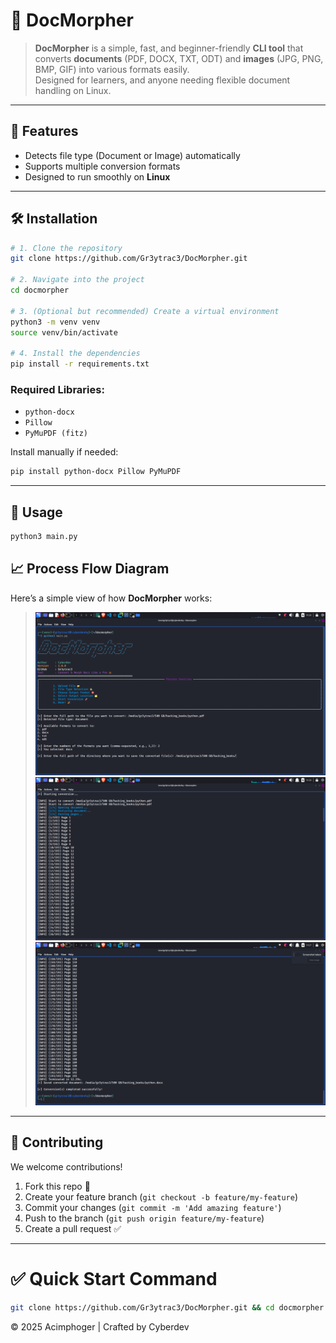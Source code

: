 # 📄 DocMorpher

> **DocMorpher** is a simple, fast, and beginner-friendly **CLI tool** that converts **documents** (PDF, DOCX, TXT, ODT) and **images** (JPG, PNG, BMP, GIF) into various formats easily.  
> Designed for learners, and anyone needing flexible document handling on Linux.

---


## 🚀 Features
- Detects file type (Document or Image) automatically
- Supports multiple conversion formats
- Designed to run smoothly on **Linux**

---

## 🛠️ Installation

```bash
# 1. Clone the repository
git clone https://github.com/Gr3ytrac3/DocMorpher.git

# 2. Navigate into the project
cd docmorpher

# 3. (Optional but recommended) Create a virtual environment
python3 -m venv venv
source venv/bin/activate

# 4. Install the dependencies
pip install -r requirements.txt
```

### Required Libraries:
- `python-docx`
- `Pillow`
- `PyMuPDF (fitz)`

Install manually if needed:

```bash
pip install python-docx Pillow PyMuPDF
```

---

## 🧩 Usage

```bash
python3 main.py
```


## 📈 Process Flow Diagram

Here’s a simple view of how **DocMorpher** works:

> ![Process Diagram](https://github.com/Gr3ytrac3/DocMorpher/blob/24309fbb7aa26872c3705cbb3706fea3f3157853/Screenshot_2025-04-26_14_26_26.png)
> ![Process Diagram](https://github.com/Gr3ytrac3/DocMorpher/blob/24309fbb7aa26872c3705cbb3706fea3f3157853/Screenshot_2025-04-26_14_26_56.png)
> ![Process Diagram](https://github.com/Gr3ytrac3/DocMorpher/blob/24309fbb7aa26872c3705cbb3706fea3f3157853/Screenshot_2025-04-26_14_27_00.png)

---



## 🤝 Contributing

We welcome contributions!

1. Fork this repo 🍴
2. Create your feature branch (`git checkout -b feature/my-feature`)
3. Commit your changes (`git commit -m 'Add amazing feature'`)
4. Push to the branch (`git push origin feature/my-feature`)
5. Create a pull request ✅

---


# ✅ Quick Start Command

```bash
git clone https://github.com/Gr3ytrac3/DocMorpher.git && cd docmorpher && python3 main.py
```

© 2025 Acimphoger | Crafted by Cyberdev
